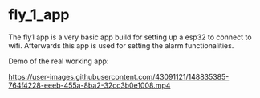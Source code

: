 # fly_1_app

The fly1 app is a very basic app build for setting up a esp32 to connect to wifi. Afterwards this app is used for setting the alarm functionalities.

Demo of the real working app:

https://user-images.githubusercontent.com/43091121/148835385-764f4228-eeeb-455a-8ba2-32cc3b0e1008.mp4

